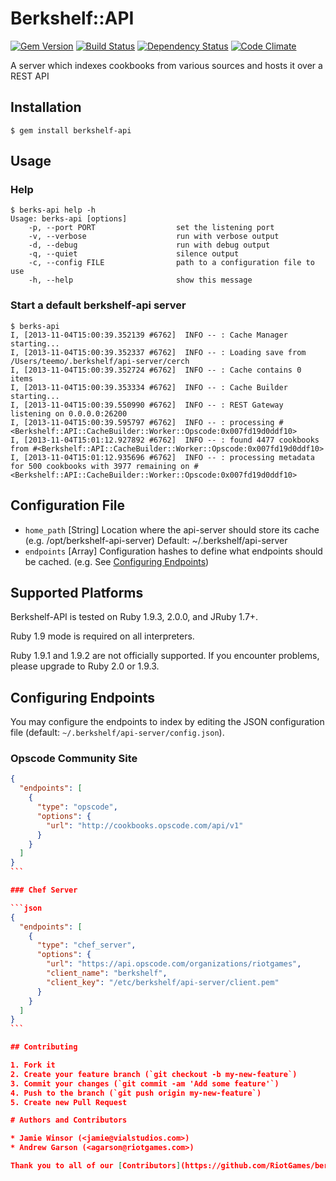 # Berkshelf::API
[![Gem Version](https://badge.fury.io/rb/berkshelf-api.png)](http://badge.fury.io/rb/berkshelf-api)
[![Build Status](https://secure.travis-ci.org/RiotGames/berkshelf-api.png?branch=master)](http://travis-ci.org/RiotGames/berkshelf-api)
[![Dependency Status](https://gemnasium.com/RiotGames/berkshelf-api.png?travis)](https://gemnasium.com/RiotGames/berkshelf-api)
[![Code Climate](https://codeclimate.com/github/RiotGames/berkshelf-api.png)](https://codeclimate.com/github/RiotGames/berkshelf-api)

A server which indexes cookbooks from various sources and hosts it over a REST API

## Installation

    $ gem install berkshelf-api

## Usage

### Help

    $ berks-api help -h
    Usage: berks-api [options]
        -p, --port PORT                  set the listening port
        -v, --verbose                    run with verbose output
        -d, --debug                      run with debug output
        -q, --quiet                      silence output
        -c, --config FILE                path to a configuration file to use
        -h, --help                       show this message

### Start a default berkshelf-api server

    $ berks-api
    I, [2013-11-04T15:00:39.352139 #6762]  INFO -- : Cache Manager starting...
    I, [2013-11-04T15:00:39.352337 #6762]  INFO -- : Loading save from /Users/teemo/.berkshelf/api-server/cerch
    I, [2013-11-04T15:00:39.352724 #6762]  INFO -- : Cache contains 0 items
    I, [2013-11-04T15:00:39.353334 #6762]  INFO -- : Cache Builder starting...
    I, [2013-11-04T15:00:39.550990 #6762]  INFO -- : REST Gateway listening on 0.0.0.0:26200
    I, [2013-11-04T15:00:39.595797 #6762]  INFO -- : processing #<Berkshelf::API::CacheBuilder::Worker::Opscode:0x007fd19d0ddf10>
    I, [2013-11-04T15:01:12.927892 #6762]  INFO -- : found 4477 cookbooks from #<Berkshelf::API::CacheBuilder::Worker::Opscode:0x007fd19d0ddf10>
    I, [2013-11-04T15:01:12.935696 #6762]  INFO -- : processing metadata for 500 cookbooks with 3977 remaining on #<Berkshelf::API::CacheBuilder::Worker::Opscode:0x007fd19d0ddf10>

## Configuration File

* `home_path` [String] Location where the api-server should store its cache (e.g. /opt/berkshelf-api-server) Default: ~/.berkshelf/api-server
* `endpoints` [Array] Configuration hashes to define what endpoints should be cached. (e.g. See [Configuring Endpoints](#configuring-endpoints))

## Supported Platforms

Berkshelf-API is tested on Ruby 1.9.3, 2.0.0, and JRuby 1.7+.

Ruby 1.9 mode is required on all interpreters.

Ruby 1.9.1 and 1.9.2 are not officially supported. If you encounter problems, please upgrade to Ruby 2.0 or 1.9.3.

## Configuring Endpoints

You may configure the endpoints to index by editing the JSON configuration file (default: `~/.berkshelf/api-server/config.json`).

### Opscode Community Site

````json
{
  "endpoints": [
    {
      "type": "opscode",
      "options": {
        "url": "http://cookbooks.opscode.com/api/v1"
      }
    }
  ]
}
```

### Chef Server

```json
{
  "endpoints": [
    {
      "type": "chef_server",
      "options": {
        "url": "https://api.opscode.com/organizations/riotgames",
        "client_name": "berkshelf",
        "client_key": "/etc/berkshelf/api-server/client.pem"
      }
    }
  ]
}
```

## Contributing

1. Fork it
2. Create your feature branch (`git checkout -b my-new-feature`)
3. Commit your changes (`git commit -am 'Add some feature'`)
4. Push to the branch (`git push origin my-new-feature`)
5. Create new Pull Request

# Authors and Contributors

* Jamie Winsor (<jamie@vialstudios.com>)
* Andrew Garson (<agarson@riotgames.com>)

Thank you to all of our [Contributors](https://github.com/RiotGames/berkshelf-api/graphs/contributors), testers, and users.
